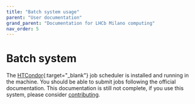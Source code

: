 ```yaml
---
title: "Batch system usage"
parent: "User documentation"
grand_parent: "Documentation for LHCb Milano computing"
nav_order: 5
---
```


# Batch system
The [HTCondor](https://research.cs.wisc.edu/htcondor/){:target="_blank"} job scheduler is installed and running in the machine.
You should be able to submit jobs following the official documentation.
This documentation is still not complete, if you use this system, please consider [contributing](https://github.com/LHCb-Milano/LHCb-MI-Computing).
